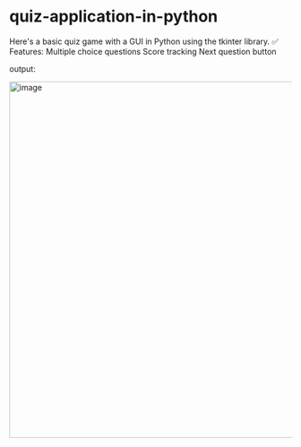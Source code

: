 # quiz-application-in-python
Here's a basic quiz game with a GUI in Python using the tkinter library.  ✅ Features: Multiple choice questions  Score tracking  Next question button

output:

<img width="909" height="635" alt="image" src="https://github.com/user-attachments/assets/a33cbec8-271f-4449-98cc-e8e48803b075" />

